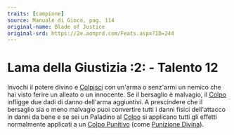 ```yaml
---
traits: [campione]
source: Manuale di Gioco, pag. 114
original-name: Blade of Justice
original-srd: https://2e.aonprd.com/Feats.aspx?ID=244
---
```


# Lama della Giustizia :2: - Talento 12

Invochi il potere divino e [Colpisci](/azioni/base/colpire) con un'arma o
senz'armi un nemico che hai visto ferire un alleato o un innocente. Se il
bersaglio è malvagio, il [Colpo](/azioni/base/colpire) infligge due dadi di
danno dell'arma aggiuntivi. A prescindere che il bersaglio sia o meno malvagio
puoi convertire tutti i danni fisici dell'attacco in danni da bene e se sei un
Paladino al [Colpo](/azioni/base/colpire) si applicano tutti gli effetti
normalmente applicati a un [Colpo Punitivo](/azioni/classe/colpo-punitivo) (come
[Punizione Divina](/classi/campione/cause/paladino#punizione-divina)).

